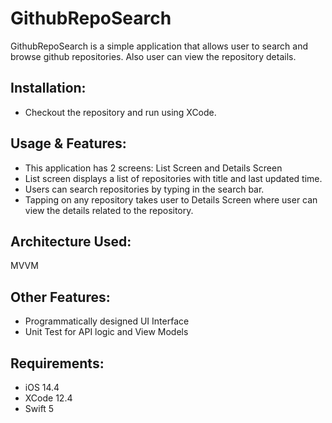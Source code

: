 # GithubRepoSearch

GithubRepoSearch is a simple application that allows user to search and browse github repositories. Also user can view the repository details.

## Installation:
 - Checkout the repository and run using XCode.

## Usage & Features:
- This application has 2 screens: List Screen and Details Screen
- List screen displays a list of repositories with title and last updated time.
- Users can search repositories by typing in the search bar.
- Tapping on any repository takes user to Details Screen where user can view the details related to the repository.

## Architecture Used:
MVVM

## Other Features:
- Programmatically designed UI Interface
- Unit Test for API logic and View Models

## Requirements:
- iOS 14.4
- XCode 12.4
- Swift 5
